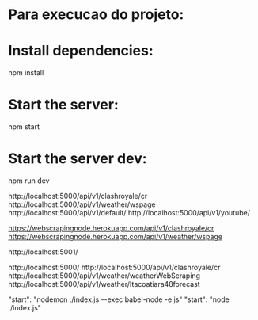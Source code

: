 # Para execucao do projeto:
# Install dependencies:
npm install 

# Start the server:
npm start 

# Start the server dev:
npm run dev 

http://localhost:5000/api/v1/clashroyale/cr
http://localhost:5000/api/v1/weather/wspage 
http://localhost:5000/api/v1/default/
http://localhost:5000/api/v1/youtube/

https://webscrapingnode.herokuapp.com/api/v1/clashroyale/cr
https://webscrapingnode.herokuapp.com/api/v1/weather/wspage

http://localhost:5001/

http://localhost:5000/
http://localhost:5000/api/v1/clashroyale/cr
http://localhost:5000/api/v1/weather/weatherWebScraping
http://localhost:5000/api/v1/weather/Itacoatiara48forecast

"start": "nodemon ./index.js --exec babel-node -e js"
"start": "node ./index.js"



